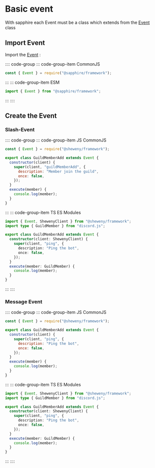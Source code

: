 # Basic event

With sapphire each Event must be a class which extends from the [Event](../../doc/Events.md) class

## Import Event

Import the [Event](../../doc/guide/classes/Event.md) :

:::: code-group
::: code-group-item CommonJS

```js
const { Event } = require("@sapphire/framework");
```

:::
::: code-group-item ESM

```js
import { Event } from "@sapphire/framework";
```

:::
::::

## Create the Event

### Slash-Event

:::: code-group
::: code-group-item JS CommonJS

```js
const { Event } = require("@sheweny/framework");

export class GuildMemberAdd extends Event {
  constructor(client) {
    super(client, "guildMemberAdd", {
      description: "Member join the guild",
      once: false,
    });
  }
  execute(member) {
    console.log(member);
  }
}
```

:::
::: code-group-item TS ES Modules

```ts
import { Event, ShewenyClient } from "@sheweny/framework";
import type { GuildMember } from "discord.js";

export class GuildMemberAdd extends Event {
  constructor(client: ShewenyClient) {
    super(client, "ping", {
      description: "Ping the bot",
      once: false,
    });
  }
  execute(member: GuildMember) {
    console.log(member);
  }
}
```

:::
::::

### Message Event

:::: code-group
::: code-group-item JS CommonJS

```js
const { Event } = require("@sheweny/framework");

export class GuildMemberAdd extends Event {
  constructor(client) {
    super(client, "ping", {
      description: "Ping the bot",
      once: false,
    });
  }
  execute(member) {
    console.log(member);
  }
}
```

:::
::: code-group-item TS ES Modules

```ts
import { Event, ShewenyClient } from "@sheweny/framework";
import type { GuildMember } from "discord.js";

export class GuildMemberAdd extends Event {
  constructor(client: ShewenyClient) {
    super(client, "ping", {
      description: "Ping the bot",
      once: false,
    });
  }
  execute(member: GuildMember) {
    console.log(member);
  }
}
```

:::
::::
